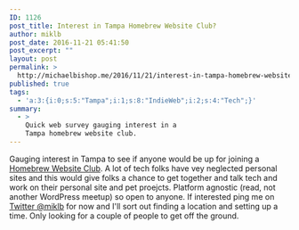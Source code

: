 ```yaml
---
ID: 1126
post_title: Interest in Tampa Homebrew Website Club?
author: miklb
post_date: 2016-11-21 05:41:50
post_excerpt: ""
layout: post
permalink: >
  http://michaelbishop.me/2016/11/21/interest-in-tampa-homebrew-website-club/
published: true
tags:
  - 'a:3:{i:0;s:5:"Tampa";i:1;s:8:"IndieWeb";i:2;s:4:"Tech";}'
summary:
  - >
    Quick web survey gauging interest in a
    Tampa homebrew website club.
---
```

Gauging interest in Tampa to see if anyone would be up for joining a
[Homebrew Website Club](https://indiewebcamp.com/events/2016-04-06-homebrew-website-club). A lot of tech folks have vey neglected personal sites and this would give folks a chance to get together and talk tech and work on their personal site and pet proejcts. Platform agnostic (read, not another WordPress meetup) so open to anyone. If interested ping me on [Twitter @miklb](https://twitter.com/miklb) for now and I'll sort out finding a location and setting up a time. Only looking for a couple of people to get off the ground.